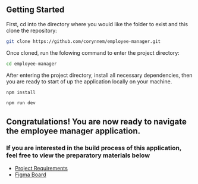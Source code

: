 ## Getting Started

First, cd into the directory where you would like the folder to exist and this clone the repository:

```bash
git clone https://github.com/corynnem/employee-manager.git
```

Once cloned, run the folowing command to enter the project directory:

```bash
cd employee-manager
```


After entering the project directory, install all necessary dependencies, then you are ready to start of up the application locally on your machine.


```bash
npm install

npm run dev
```


## Congratulations! You are now ready to navigate the employee manager application.


### If you are interested in the build process of this application, feel free to view the preparatory materials below 

- [Project Requirements](https://docs.google.com/document/d/1geiJAjerFuFcWhMN0UeSLFlFpPOgTk3wn59TbHmmCsM/edit?usp=sharing)
- [Figma Board](https://www.figma.com/file/25TbHI4xN66OYLwmp2qaoQ/Structural-Project?node-id=0%3A1)
